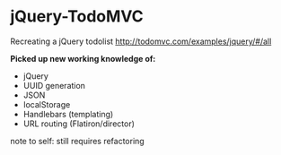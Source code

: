 # jQuery-TodoMVC
Recreating a jQuery todolist
http://todomvc.com/examples/jquery/#/all

<b>Picked up new working knowledge of:</b>
* jQuery
* UUID generation
* JSON
* localStorage
* Handlebars (templating)
* URL routing (Flatiron/director)

note to self: still requires refactoring 
